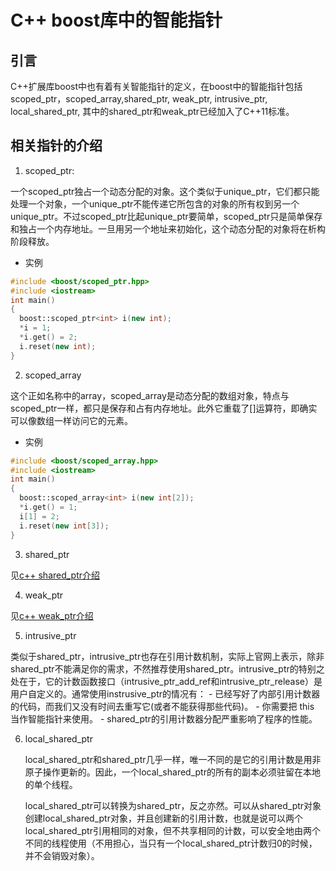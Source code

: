 # C++ boost库中的智能指针

## 引言

 C++扩展库boost中也有着有关智能指针的定义，在boost中的智能指针包括
 scoped_ptr，scoped_array,shared_ptr, weak_ptr, intrusive_ptr, local_shared_ptr,
 其中的shared_ptr和weak_ptr已经加入了C++11标准。

## 相关指针的介绍
1. scoped_ptr:

一个scoped_ptr独占一个动态分配的对象。这个类似于unique_ptr，它们都只能处理一个对象，一个unique_ptr不能传递它所包含的对象的所有权到另一个unique_ptr。不过scoped_ptr比起unique_ptr要简单，scoped_ptr只是简单保存和独占一个内存地址。一旦用另一个地址来初始化，这个动态分配的对象将在析构阶段释放。

- 实例

```c++
#include <boost/scoped_ptr.hpp>
#include <iostream>
int main() 
{ 
  boost::scoped_ptr<int> i(new int); 
  *i = 1; 
  *i.get() = 2; 
  i.reset(new int); 
} 
```

2. scoped_array

这个正如名称中的array，scoped_array是动态分配的数组对象，特点与scoped_ptr一样，都只是保存和占有内存地址。此外它重载了[]运算符，即确实可以像数组一样访问它的元素。

- 实例

```c++
#include <boost/scoped_array.hpp>
#include <iostream>
int main()
{
  boost::scoped_array<int> i(new int[2]);
  *i.get() = 1;
  i[1] = 2;
  i.reset(new int[3]);
}
```

3. shared_ptr

  见[c++ shared_ptr介绍](https://github.com/noirgif/ustc-compiler-pointer/blob/master/cpp-smart-pointer.md#shared_ptr)

4. weak_ptr 

  见[c++ weak_ptr介绍](https://github.com/noirgif/ustc-compiler-pointer/blob/master/cpp-smart-pointer.md#weak_ptr)

5. intrusive_ptr
  
类似于shared_ptr，intrusive_ptr也存在引用计数机制，实际上官网上表示，除非shared_ptr不能满足你的需求，不然推荐使用shared_ptr。intrusive_ptr的特别之处在于，它的计数函数接口（intrusive_ptr_add_ref和intrusive_ptr_release）是用户自定义的。通常使用instrusive_ptr的情况有：
    - 已经写好了内部引用计数器的代码，而我们又没有时间去重写它(或者不能获得那些代码)。
    - 你需要把 this 当作智能指针来使用。
    - shared_ptr的引用计数器分配严重影响了程序的性能。


6. local_shared_ptr

    local_shared_ptr和shared_ptr几乎一样，唯一不同的是它的引用计数是用非原子操作更新的。因此，一个local_shared_ptr的所有的副本必须驻留在本地的单个线程。

    local_shared_ptr可以转换为shared_ptr，反之亦然。可以从shared_ptr对象创建local_shared_ptr对象，并且创建新的引用计数，也就是说可以两个local_shared_ptr引用相同的对象，但不共享相同的计数，可以安全地由两个不同的线程使用（不用担心，当只有一个local_shared_ptr计数归0的时候，并不会销毁对象）。
